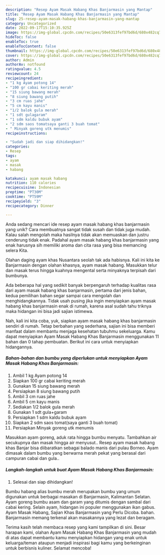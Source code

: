 ```yaml
---
description: "Resep Ayam Masak Habang Khas Banjarmasin yang Mantap"
title: "Resep Ayam Masak Habang Khas Banjarmasin yang Mantap"
slug: 25-resep-ayam-masak-habang-khas-banjarmasin-yang-mantap
category: Uncategorized
date: 2022-09-17T15:10:35.925Z
image: https://img-global.cpcdn.com/recipes/50e6313fef97bd6d/680x482cq70/ayam-masak-habang-khas-banjarmasin-foto-resep-utama.jpg
hideToc: false
enableToc: true
enableTocContent: false
thumbnail: https://img-global.cpcdn.com/recipes/50e6313fef97bd6d/680x482cq70/ayam-masak-habang-khas-banjarmasin-foto-resep-utama.jpg
cover: https://img-global.cpcdn.com/recipes/50e6313fef97bd6d/680x482cq70/ayam-masak-habang-khas-banjarmasin-foto-resep-utama.jpg
author: Admin
authorAv: notfound
ratingvalue: 4.5
reviewcount: 24
recipeingredient:
- "1 kg Ayam potong 14"
- "100 gr cabai keriting merah"
- "15 siung bawang merah"
- "8 siung bawang putih"
- "3 cm ruas jahe"
- "5 cm kayu manis"
- "1/2 balok gula merah"
- "1 sdt gulagaram"
- "1 sdm kaldu bubuk ayam"
- "2 sdm saos tomatsaya ganti 3 buah tomat"
- " Minyak goreng utk menumis"
recipeinstructions:

- "Sudah jadi dan siap dihidangkan!"
categories:
- Resep
tags:
- ayam
- masak
- habang

katakunci: ayam masak habang 
nutrition: 110 calories
recipecuisine: Indonesian
preptime: "PT30M"
cooktime: "PT59M"
recipeyield: "3"
recipecategory: Dinner

---
```





Anda sedang mencari ide resep ayam masak habang khas banjarmasin yang unik? Cara membuatnya sangat tidak susah dan tidak juga mudah. Kalau salah mengolah maka hasilnya tidak akan memuaskan dan justru cenderung tidak enak. Padahal ayam masak habang khas banjarmasin yang enak harusnya sih memiliki aroma dan cita rasa yang bisa memancing selera Kita.





Olahan daging ayam khas Nusantara seolah tak ada habisnya. Kali ini kita ke Banjarmasin dengan olahan khasnya, ayam masak habang. Masukkan telur dan masak terus hingga kuahnya mengental serta minyaknya terpisah dari bumbunya.

Ada beberapa hal yang sedikit banyak berpengaruh terhadap kualitas rasa dari ayam masak habang khas banjarmasin, pertama dari jenis bahan, kedua pemilihan bahan segar sampai cara mengolah dan menghidangkannya. Tidak usah pusing jika ingin menyiapkan ayam masak habang khas banjarmasin enak di rumah, karena asal sudah tahu triknya maka hidangan ini bisa jadi sajian istimewa.






Nah, kali ini kita coba, yuk, siapkan ayam masak habang khas banjarmasin sendiri di rumah. Tetap berbahan yang sederhana, sajian ini bisa memberi manfaat dalam membantu menjaga kesehatan tubuhmu sekeluarga. Kamu dapat menyiapkan Ayam Masak Habang Khas Banjarmasin menggunakan 11 bahan dan 0 tahap pembuatan. Berikut ini cara untuk menyiapkan hidangannya.

<!--inarticleads1-->

##### Bahan-bahan dan bumbu yang diperlukan untuk menyiapkan Ayam Masak Habang Khas Banjarmasin:

1. Ambil 1 kg Ayam potong 14
1. Siapkan 100 gr cabai keriting merah
1. Gunakan 15 siung bawang merah
1. Persiapkan 8 siung bawang putih
1. Ambil 3 cm ruas jahe
1. Ambil 5 cm kayu manis
1. Sediakan 1/2 balok gula merah
1. Gunakan 1 sdt gula+garam
1. Persiapkan 1 sdm kaldu bubuk ayam
1. Siapkan 2 sdm saos tomat(saya ganti 3 buah tomat)
1. Persiapkan  Minyak goreng utk menumis


Masukkan ayam goreng, aduk rata hingga bumbu menyatu. Tambahkan air secukupnya dan masak hingga air menyusut.. Resep ayam masak habang khas Banjar bisa diibaratkan sebagai balado manis dari pulau Borneo. Ayam dimasak dalam bumbu yang berwarna merah pekat yang berasal dari campuran cabai dan gula.. 

<!--inarticleads2-->

##### Langkah-langkah untuk buat Ayam Masak Habang Khas Banjarmasin:


1. Selesai dan siap dihidangkan!

Bumbu habang alias bumbu merah merupakan bumbu yang umum digunakan untuk berbagai masakan di Banjarmasin, Kalimantan Selatan. Ayam goreng bumbu asam dan garam yang ditumis dengan sambal dari cabai kering. Selain ayam, hidangan ini populer menggunakan ikan gabus. Ayam Masak Habang, Sajian Khas Banjarmasin yang Perlu Dicoba. bahan. Banjarmasin memang terkenal akan masakannya yang lezat dan beragam. 

Terima kasih telah membaca resep yang kami tampilkan di sini. Besar harapan kami, olahan Ayam Masak Habang Khas Banjarmasin yang mudah di atas dapat membantu kamu menyiapkan hidangan yang enak untuk keluarga/teman ataupun menjadi inspirasi bagi kamu yang berkeinginan untuk berbisnis kuliner. Selamat mencoba!
